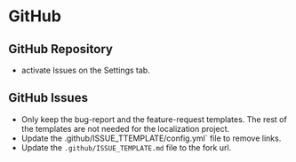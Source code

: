# GitHub

## GitHub Repository

- activate Issues on the Settings tab.


## GitHub Issues

- Only keep the bug-report and the feature-request templates. The rest of the templates are not needed for the localization project.
- Update the .github/ISSUE_TTEMPLATE/config.yml` file to remove links.
- Update the `.github/ISSUE_TEMPLATE.md` file to the fork url.